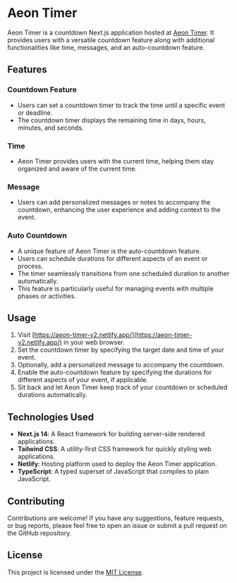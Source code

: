 # Aeon Timer

Aeon Timer is a countdown Next.js application hosted at [Aeon Timer](https://aeon-timer-v2.vercel.app/). It provides users with a versatile countdown feature along with additional functionalities like time, messages, and an auto-countdown feature.

## Features

### Countdown Feature

- Users can set a countdown timer to track the time until a specific event or deadline.
- The countdown timer displays the remaining time in days, hours, minutes, and seconds.

### Time

- Aeon Timer provides users with the current time, helping them stay organized and aware of the current time.

### Message

- Users can add personalized messages or notes to accompany the countdown, enhancing the user experience and adding context to the event.

### Auto Countdown

- A unique feature of Aeon Timer is the auto-countdown feature.
- Users can schedule durations for different aspects of an event or process.
- The timer seamlessly transitions from one scheduled duration to another automatically.
- This feature is particularly useful for managing events with multiple phases or activities.

## Usage

1. Visit [https://aeon-timer-v2.netlify.app/](https://aeon-timer-v2.netlify.app/) in your web browser.
2. Set the countdown timer by specifying the target date and time of your event.
3. Optionally, add a personalized message to accompany the countdown.
4. Enable the auto-countdown feature by specifying the durations for different aspects of your event, if applicable.
5. Sit back and let Aeon Timer keep track of your countdown or scheduled durations automatically.

## Technologies Used

- **Next.js 14**: A React framework for building server-side rendered applications.
- **Tailwind CSS**: A utility-first CSS framework for quickly styling web applications.
- **Netlify**: Hosting platform used to deploy the Aeon Timer application.
- **TypeScript**: A typed superset of JavaScript that compiles to plain JavaScript.

## Contributing

Contributions are welcome! If you have any suggestions, feature requests, or bug reports, please feel free to open an issue or submit a pull request on the GitHub repository.

## License

This project is licensed under the [MIT License](LICENSE).
